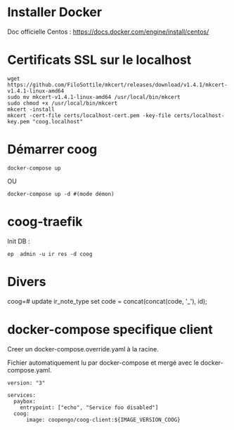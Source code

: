 # Installer Docker 

  Doc officielle Centos : https://docs.docker.com/engine/install/centos/

# Certificats SSL sur le localhost


    wget https://github.com/FiloSottile/mkcert/releases/download/v1.4.1/mkcert-v1.4.1-linux-amd64
    sudo mv mkcert-v1.4.1-linux-amd64 /usr/local/bin/mkcert
    sudo chmod +x /usr/local/bin/mkcert
    mkcert -install
    mkcert -cert-file certs/localhost-cert.pem -key-file certs/localhost-key.pem "coog.localhost"

# Démarrer coog


    docker-compose up

OU


    docker-compose up -d #(mode démon)


# coog-traefik


Init DB :
  

    ep  admin -u ir res -d coog

# Divers

coog=# update ir_note_type set code = concat(concat(code, '_'), id);


# docker-compose specifique client

Creer un docker-compose.override.yaml à la racine.

Fichier automatiquement lu par docker-compose et mergé avec le docker-compose.yaml.


    version: "3"
    
    services:
      paybox:
        entrypoint: ["echo", "Service foo disabled"]
      coog:
          image: coopengo/coog-client:${IMAGE_VERSION_COOG}



